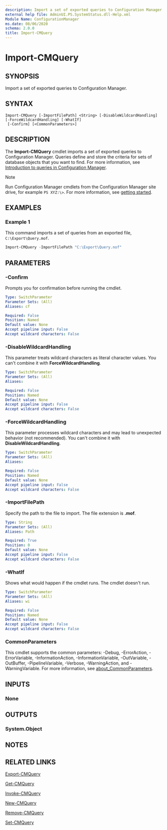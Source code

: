 ```yaml
---
description: Import a set of exported queries to Configuration Manager.
external help file: AdminUI.PS.SystemStatus.dll-Help.xml
Module Name: ConfigurationManager
ms.date: 08/06/2020
schema: 2.0.0
title: Import-CMQuery
---
```


# Import-CMQuery

## SYNOPSIS

Import a set of exported queries to Configuration Manager.

## SYNTAX

```
Import-CMQuery [-ImportFilePath] <String> [-DisableWildcardHandling] [-ForceWildcardHandling] [-WhatIf]
 [-Confirm] [<CommonParameters>]
```

## DESCRIPTION

The **Import-CMQuery** cmdlet imports a set of exported queries to Configuration Manager. Queries define and store the criteria for sets of database objects that you want to find. For more information, see [Introduction to queries in Configuration Manager](https://docs.microsoft.com/mem/configmgr/core/servers/manage/introduction-to-queries).

> [!NOTE]
> Run Configuration Manager cmdlets from the Configuration Manager site drive, for example `PS XYZ:\>`. For more information, see [getting started](/powershell/sccm/overview).

## EXAMPLES

### Example 1

This command imports a set of queries from an exported file, `C:\Export\Query.mof`.

```powershell
Import-CMQuery -ImportFilePath "C:\Export\Query.nof"
```

## PARAMETERS

### -Confirm

Prompts you for confirmation before running the cmdlet.

```yaml
Type: SwitchParameter
Parameter Sets: (All)
Aliases: cf

Required: False
Position: Named
Default value: None
Accept pipeline input: False
Accept wildcard characters: False
```

### -DisableWildcardHandling

This parameter treats wildcard characters as literal character values. You can't combine it with **ForceWildcardHandling**.

```yaml
Type: SwitchParameter
Parameter Sets: (All)
Aliases:

Required: False
Position: Named
Default value: None
Accept pipeline input: False
Accept wildcard characters: False
```

### -ForceWildcardHandling

This parameter processes wildcard characters and may lead to unexpected behavior (not recommended). You can't combine it with **DisableWildcardHandling**.

```yaml
Type: SwitchParameter
Parameter Sets: (All)
Aliases:

Required: False
Position: Named
Default value: None
Accept pipeline input: False
Accept wildcard characters: False
```

### -ImportFilePath

Specify the path to the file to import. The file extension is **.mof**.

```yaml
Type: String
Parameter Sets: (All)
Aliases: Path

Required: True
Position: 0
Default value: None
Accept pipeline input: False
Accept wildcard characters: False
```

### -WhatIf

Shows what would happen if the cmdlet runs. The cmdlet doesn't run.

```yaml
Type: SwitchParameter
Parameter Sets: (All)
Aliases: wi

Required: False
Position: Named
Default value: None
Accept pipeline input: False
Accept wildcard characters: False
```

### CommonParameters

This cmdlet supports the common parameters: -Debug, -ErrorAction, -ErrorVariable, -InformationAction, -InformationVariable, -OutVariable, -OutBuffer, -PipelineVariable, -Verbose, -WarningAction, and -WarningVariable. For more information, see [about_CommonParameters](http://go.microsoft.com/fwlink/?LinkID=113216).

## INPUTS

### None

## OUTPUTS

### System.Object

## NOTES

## RELATED LINKS

[Export-CMQuery](Export-CMQuery.md)

[Get-CMQuery](Get-CMQuery.md)

[Invoke-CMQuery](Invoke-CMQuery.md)

[New-CMQuery](New-CMQuery.md)

[Remove-CMQuery](Remove-CMQuery.md)

[Set-CMQuery](Set-CMQuery.md)
